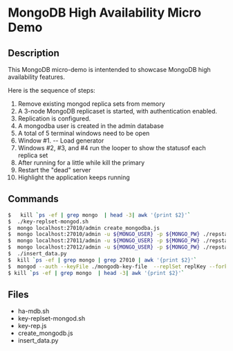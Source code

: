 # MongoDB High Availability Micro Demo
## Description

This MongoDB micro-demo is intentended to showcase MongoDB high availability features.

Here is the sequence of steps:

1. Remove existing mongod replica sets from memory
2. A 3-node MongoDB replicaset is started, with authentication enabled.
2. Replication is configured.
3. A mongodba user is created in the admin database
4. A total of 5 terminal windows need to be open
5. Window #1. -- Load generator
6. Windows #2, #3, and #4 run the looper to show the statusof each replica set
7. After running for a little while kill the primary
8. Restart the "dead" server
9. Highlight the application keeps running


## Commands

```bash
$   kill `ps -ef | grep mongo  | head -3| awk '{print $2}'`
$  ./key-replset-mongod.sh
$  mongo localhost:27010/admin create_mongodba.js
$  mongo localhost:27010/admin -u ${MONGO_USER} -p ${MONGO_PW} ./repstatus_looper.js
$  mongo localhost:27011/admin -u ${MONGO_USER} -p ${MONGO_PW} ./repstatus_looper.js
$  mongo localhost:27012/admin -u ${MONGO_USER} -p ${MONGO_PW} ./repstatus_looper.js
$  ./insert_data.py
$  kill `ps -ef | grep mongo | grep 27010 | awk '{print $2}'`
$  mongod --auth --keyFile ./mongodb-key-file  --replSet replKey --fork --dbpath /tmp/mongod/10/data/ --logpath /tmp/mongod/10/log/mongod10_log.txt --port 27010
$ kill `ps -ef | grep mongo  | head -3| awk '{print $2}'`
```
## Files
 * ha-mdb.sh
 * key-replset-mongod.sh
 * key-rep.js
 * create_mongodb.js
 * insert_data.py
